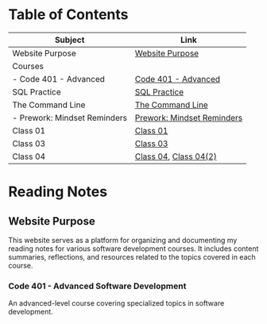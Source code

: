 # Table of Contents

| Subject                        | Link                                        |
| ------------------------------ | ------------------------------------------- |
| Website Purpose                | [Website Purpose](#website-purpose)         |
| Courses                        |                                             |
|   - Code 401 - Advanced        | [Code 401 - Advanced](#code-401---advanced-software-development) |
| SQL Practice                   | [SQL Practice](SQLPractice.md)              |
| The Command Line               | [The Command Line](./ComandLine.md)         |
|   - Prework: Mindset Reminders | [Prework: Mindset Reminders](PrepYourMindset.md) |
| Class 01                       | [Class 01](class-01.md)                     |
| Class 03                       | [Class 03](class03.md)                       |
| Class 04                       | [Class 04](class04.md), [Class 04(2)](class04(2).md) |


 

# Reading Notes 

## Website Purpose

This website serves as a platform for organizing and documenting my reading notes for various software development courses. It includes content summaries, reflections, and resources related to the topics covered in each course.

### Code 401 - Advanced Software Development

An advanced-level course covering specialized topics in software development.
